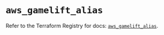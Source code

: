 # `aws_gamelift_alias`

Refer to the Terraform Registry for docs: [`aws_gamelift_alias`](https://registry.terraform.io/providers/hashicorp/aws/6.3.0/docs/resources/gamelift_alias).
